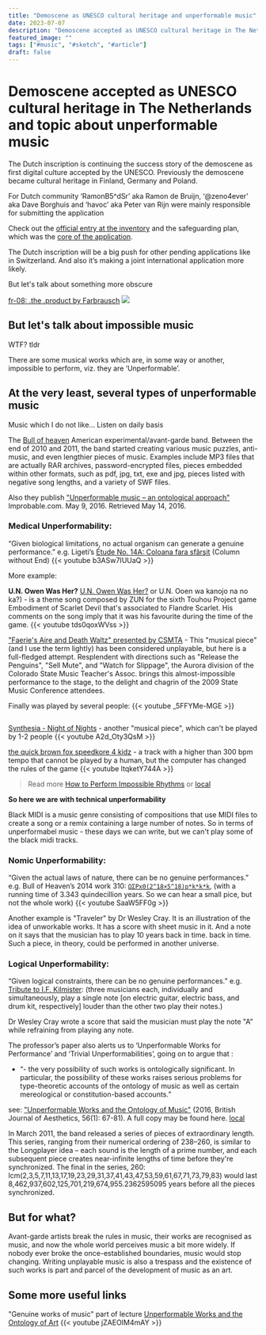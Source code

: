 ```yaml
---
title: "Demoscene as UNESCO cultural heritage and unperformable music"
date: 2023-07-07
description: "Demoscene accepted as UNESCO cultural heritage in The Netherlands and topic about unperformable music"
featured_image: ""
tags: ["#music", "#sketch", "#article"]
draft: false
---
```


# Demoscene accepted as UNESCO cultural heritage in The Netherlands and topic about unperformable music

The Dutch inscription is continuing the success story of the demoscene as first digital culture accepted by the UNESCO. Previously the demoscene became cultural heritage in Finland, Germany and Poland.

For Dutch community ‘RamonB5^dSr’ aka Ramon de Bruijn, ‘@zeno4ever’ aka Dave Borghuis and ‘havoc’ aka Peter van Rijn were mainly responsible for submitting the application

Check out the [official entry at the inventory](https://www.immaterieelerfgoed.nl/en/democene) and the safeguarding plan, which was the [core of the application](http://demoscene-the-art-of-coding.net/wp-content/uploads/2023/07/Translated_Borgings_plan_Demoscene_EN_for_NL.pdf).

The Dutch inscription will be a big push for other pending applications like in Switzerland. And also it’s making a joint international application more likely.

But let's talk about something more obscure

[fr-08: .the .product by Farbrausch](https://www.pouet.net/prod.php?which=1221)
![](https://www.youtube.com/watch?v=QqHTwtXvYW4)


## But let's talk about impossible music

WTF? tldr

There are some musical works which are, in some way or another, impossible to perform, viz. they are ‘Unperformable’.

## At the very least, several types of unperformable music

Music which I do not like...
Listen on daily basis

The [Bull of heaven](http://bullofheaven.com/) American experimental/avant-garde band. Between the end of 2010 and 2011, the band started creating various music puzzles, anti-music, and even lengthier pieces of music. Examples include MP3 files that are actually RAR archives, password-encrypted files, pieces embedded within other formats, such as pdf, jpg, txt, exe and jpg, pieces listed with negative song lengths, and a variety of SWF files.

Also they publish 
["Unperformable music – an ontological approach"](https://improbable.com/2016/05/09/unperformable-music-an-ontological-approach/) Improbable.com. May 9, 2016. Retrieved May 14, 2016.


### Medical Unperformability:

“Given biological limitations, no actual organism can generate a genuine performance.” e.g. Ligeti’s [Étude No. 14A: Coloana fara sfârşit](https://www.youtube.com/watch?v=b3ASw7IUUaQ) (Column without End)
{{< youtube b3ASw7IUUaQ >}}


More example:

**U.N. Owen Was Her?**
[U.N. Owen Was Her?](https://www.youtube.com/watch?v=tds0qoxWVss) or U.N. Ooen wa kanojo na no ka?) - is a theme song composed by ZUN for the sixth Touhou Project game Embodiment of Scarlet Devil that's associated to Flandre Scarlet. His comments on the song imply that it was his favourite during the time of the game.
{{< youtube tds0qoxWVss >}}


["Faerie's Aire and Death Waltz" presented by CSMTA](https://www.youtube.com/watch?v=sCgT94A7WgI) - This "musical piece" (and I use the term lightly) has been considered unplayable, but here is a full-fledged attempt. Resplendent with directions such as "Release the Penguins", "Sell Mute", and "Watch for Slippage", the Aurora division of the Colorado State Music Teacher's Assoc. brings this almost-impossible performance to the stage, to the delight and chagrin of the 2009 State Music Conference attendees.


Finally was played by several people:
[](https://www.youtube.com/watch?v=_5FFYMe-MGE&list=TLPQMDcwNzIwMjPPmqOQsFjjTQ&index=2)
{{< youtube _5FFYMe-MGE >}}

```The above piece uses "Night of Nights" as an introduction and shifts into "Death Waltz" or "U.N. Owen Was Her."  As a challenge for a select 14 of my students for our annual recital I assigned these two pieces.  We are not professionals and this work is meant purely as a learning experience and for the enjoyment of our audiences, but after a year of intense practice and coordination, we are proud to have made this finished product.
```

[Synthesia - Night of Nights](https://www.youtube.com/watch?v=A2d_Oty3QsM) - another "musical piece", which can't be played by 1-2 people
{{< youtube A2d_Oty3QsM >}}

[the quick brown fox speedkore 4 kidz](https://www.youtube.com/watch?v=ltqketY744A) - a track with a higher than 300 bpm tempo that cannot be played by a human, but the computer has changed the rules of the game
{{< youtube ltqketY744A >}}


> Read more [How to Perform Impossible Rhythms](https://www.mtosmt.org/issues/mto.11.17.4/mto.11.17.4.hook.html) or [local](/documents/mto.11.17.4.hook.pdf)


**So here we are with technical unperformability**

Black MIDI is a music genre consisting of compositions that use MIDI files to create a song or a remix containing a large number of notes. 
So in terms of unperformabel music - these days we can write, but we can't play some of the black midi tracks.

### Nomic Unperformability:

“Given the actual laws of nature, there can be no genuine performances.” e.g. Bull of Heaven’s 2014 work 310: [`ΩΣPx0(2^18×5^18)p*k*k*k`](https://www.youtube.com/watch?v=w-SaaW5FF0g), (with a running time of 3.343 quindecillion years. So we can hear a small pice, but not the whole work)
{{< youtube SaaW5FF0g >}}


Another example is "Traveler" by Dr Wesley Cray. 
It is an illustration of the idea of unworkable works. It has a score with sheet music in it. And a note on it says that the musician has to play 10 years back in time. back in time.
Such a piece, in theory, could be performed in another universe.


### Logical Unperformability:

“Given logical constraints, there can be no genuine performances.” e.g. [Tribute to I.F. Kilmister](https://en.wikipedia.org/wiki/Lemmy): (three musicians each, individually and simultaneously, play a single note [on electric guitar, electric bass, and drum kit, respectively] louder than the other two play their notes.)

Dr Wesley Cray wrote a score that said the musician must play the note "A" while refraining from playing any note.


The professor’s paper also alerts us to ‘Unperformable Works for Performance’ and ‘Trivial Unperformabilities’, going on to argue that :
* “- the very possibility of such works is ontologically significant. In particular, the possibility of these works raises serious problems for type-theoretic accounts of the ontology of music as well as certain mereological or constitution-based accounts.”

see: ["Unperformable Works and the Ontology of Music"](https://academic.oup.com/bjaesthetics/article-abstract/56/1/67/2195111) (2016, British Journal of Aesthetics, 56(1): 67-81). A full copy may be found here. [local](/documents/Davies2020MusicResearchAnnual.pdf)

In March 2011, the band released a series of pieces of extraordinary length. This series, ranging from their numerical ordering of 238–260, is similar to the Longplayer idea – each sound is the length of a prime number, and each subsequent piece creates near-infinite lengths of time before they're synchronized. The final in the series, 260: lcm(2,3,5,7,11,13,17,19,23,29,31,37,41,43,47,53,59,61,67,71,73,79,83) would last 8,462,937,602,125,701,219,674,955.2362595095 years before all the pieces synchronized.

## But for what?

Avant-garde artists break the rules in music, their works are recognised as music, and now the whole world perceives music a bit more widely. If nobody ever broke the once-established boundaries, music would stop changing. Writing unplayable music is also a trespass and the existence of such works is part and parcel of the development of music as an art.

## Some more useful links

"Genuine works of music" part of lecture [Unperformable Works and the Ontology of Art](https://www.youtube.com/watch?v=jZAEOIM4mAY&t=1115s)
{{< youtube jZAEOIM4mAY >}}

